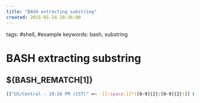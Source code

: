```yaml
---
title: "BASH extracting substring"
created: 2015-01-24 20:36:00
---
```


tags: #shell, #example
keywords: bash, substring

# BASH extracting substring

## ${BASH_REMATCH\[1\]}

```bash
[["US/Central - 10:26 PM (CST)" =~ -[[:space:]]*([0-9]{2}:[0-9]{2})]] &&  echo ${BASH_REMATCH[1]}
```

